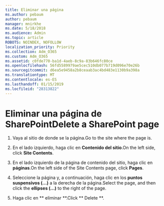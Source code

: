 ```yaml
---
title: Eliminar una página
ms.author: pebaum
author: pebaum
manager: mnirkhe
ms.date: 5/18/2018
ms.audience: Admin
ms.topic: article
ROBOTS: NOINDEX, NOFOLLOW
localization_priority: Priority
ms.collection: Adm_O365
ms.custom: Adm_O365
ms.assetid: c0fde770-ba1d-4aeb-8c9a-83b646fc80ce
ms.openlocfilehash: 56fd5589979ae5cec510db077b719d096e70e26b
ms.sourcegitcommit: d6ea5e9458a2b8ceaab3ac4bd483e1130b9a398a
ms.translationtype: MT
ms.contentlocale: es-ES
ms.lasthandoff: 01/15/2019
ms.locfileid: "28313822"
---
```

# <a name="delete-a-sharepoint-page"></a><span data-ttu-id="cbba1-102">Eliminar una página de SharePoint</span><span class="sxs-lookup"><span data-stu-id="cbba1-102">Delete a SharePoint page</span></span>

1. <span data-ttu-id="cbba1-103">Vaya al sitio de donde se la página.</span><span class="sxs-lookup"><span data-stu-id="cbba1-103">Go to the site where the page is.</span></span>
    
2. <span data-ttu-id="cbba1-104">En el lado izquierdo, haga clic en **Contenido del sitio**.</span><span class="sxs-lookup"><span data-stu-id="cbba1-104">On the left side, click **Site Contents**.</span></span> 
    
3. <span data-ttu-id="cbba1-105">En el lado izquierdo de la página de contenido del sitio, haga clic en **páginas**.</span><span class="sxs-lookup"><span data-stu-id="cbba1-105">On the left side of the Site Contents page, click **Pages**.</span></span> 
    
4. <span data-ttu-id="cbba1-106">Seleccione la página y, a continuación, haga clic en los **puntos suspensivos (...)** a la derecha de la página.</span><span class="sxs-lookup"><span data-stu-id="cbba1-106">Select the page, and then click the **ellipses (...)** to the right of the page.</span></span> 
    
5. <span data-ttu-id="cbba1-107">Haga clic en \*\* eliminar \*\*.</span><span class="sxs-lookup"><span data-stu-id="cbba1-107">Click \*\* Delete \*\*.</span></span> 
    

